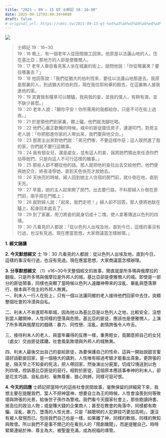 ```yaml
---
title: "2021 – 09 – 15 QT 士師記 19：16~30"
date: 2025-04-12T03:49:34+0800
draft: false
# original_url: https://cmtc.tw/2021-09-15-qt-%e5%a3%ab%e5%b8%ab%e8%a8%98-19%ef%bc%9a1630
---
```


![](/images/qt.jpg)
> 士師記 19：16\~30  
> 19：16 晚上，有一個老年人從田間做工回來。他原是以法蓮山地的人，住在基比亞；那地方的人卻是便雅憫人。  
> 19：17 老年人舉目看見客人坐在城裏的街上，就問他說：「你從哪裏來？要往哪裏去？」  
> 19：18 他回答說：「我們從猶大的伯利恆來，要往以法蓮山地那邊去。我原是那裏的人，到過猶大的伯利恆，現在我往耶和華的殿去，在這裏無人接我進他的家。  
> 19：19 其實我有糧草可以餵驢，我與我的妾，並我的僕人，有餅有酒，並不缺少甚麼。」  
> 19：20 老年人說：「願你平安！你所需用的我都給你，只是不可在街上過夜。」  
> 19：21 於是領他們到家裏，餵上驢，他們就洗腳吃喝。  
> 19：22 他們心裏正歡暢的時候，城中的匪徒圍住房子，連連叩門，對房主老人說：「你把那進你家的人帶出來，我們要與他交合。」  
> 19：23 那房主出來對他們說：「弟兄們哪，不要這樣作惡；這人既然進了我的家，你們就不要行這醜事。  
> 19：24 我有個女兒，還是處女，並有這人的妾，我將她們領出來任憑你們玷辱她們，只是向這人不可行這樣的醜事。」  
> 19：25 那些人卻不聽從他的話。那人就把他的妾拉出去交給他們，他們便與她交合，終夜凌辱她，直到天色快亮才放她去。  
> 19：26 天快亮的時候，婦人回到她主人住宿的房門前，就仆倒在地，直到天亮。  
> 19：27 早晨，她的主人起來開了房門，出去要行路，不料那婦人仆倒在房門前，兩手搭在門檻上；  
> 19：28 就對婦人說：「起來，我們走吧！」婦人卻不回答。那人便將她馱在驢上，起身回本處去了。  
> 19：29 到了家裏，用刀將妾的屍身切成十二塊，使人拿著傳送以色列的四境。  
> 19：30 凡看見的人都說：「從以色列人出埃及地，直到今日，這樣的事沒有行過，也沒有見過。現在應當思想，大家商議當怎樣辦理。」

**1. 經文誦讀**

**2.  今天默想經文**
士 19：30 凡看見的人都說：從以色列人出埃及地，直到今日，這樣的事沒有行過，也沒有見過。現在應當思想，大家商議當怎樣辦理。

**3. 分享默想經文**
（1）v16\~30今天整個經文的故事，簡直就是所多瑪與俄摩拉的翻版，只是所多瑪與俄摩拉是外邦人的城，基比亞卻是便雅憫人的城。即使是一部分的匪徒鬧事，同樣也突顯了當時候以色列人遠離神帶來的淫亂、暴亂與墮落罪行，根本與不信主的外邦人無異。  
一、利未人一行人在街上，只有一個以法蓮同鄉的老人接待他們回家中去住，突顯整個社會的冷漠與自私。

二、利未人不肯進耶布斯城，因為他以為基比亞是以色列人之地，比較安全，沒想到當人離開神，人性同樣的墮落與危險。基比亞的匪徒，應該也是便雅憫人，上演了所多瑪與俄摩拉的戲碼：暴力、同性戀、淫亂，劇情誇張令人咋舌。

三、接待利未人的老人，與當年羅得的反應一樣，重男輕女，竟願意把自己的女兒（處女）交由匪徒蹂躪，社會風氣敗壞與外邦人的城無異。

四、利未人最後交出自己的妾給匪徒，為要保護自己的性命，這與一開始說甜言蜜語好話勸妾回家，是一個極大的諷刺，人性唯有經過考驗才能看出真象。更誇張的是，隔天早上不知妾的死活，把人帶回家，然後演出分屍案，切成12塊送到以色列四境，控訴基比亞匪徒的惡行。相對於匪徒，這個原本應該事奉神的利未人，卻是花言巧語、自私自利、毫無尊重、狼心狗肺，同樣可惡可恨。

**4. 今天的回應**
士師記把當時代的這些社會民間故事，毫無保留的詳細寫下來，我想主要在提醒我們，當人不把神當神，想要自立為王的時候，人性會淪喪到何等敗壞與誇張的光景，給後世子孫作為警戒。我們看今天國家社會上，那些飽讀詩書、居高位的政治人物；或是賺大錢的企業商人；甚至在教會的角落中，同樣都有欺騙、淫亂、暴力、墮落的人性光景，只是「越聰明的人犯罪技巧更加高明」，還沒有被人發現而已。包括我們自己也是一樣，如果離了神，同樣的軟弱，同樣的無知與敗壞。所以我們不是事不關己的在看別人的「鬧劇醜聞」，而是提醒自己，時時緊緊連結於神、尊主為大、被聖靈充滿，成為祝福的導管。

